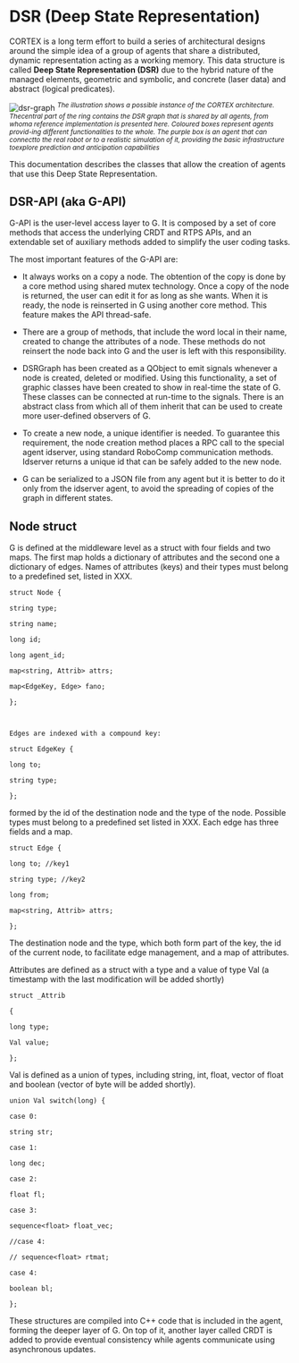 # DSR (Deep State Representation)
CORTEX is a long term effort to build a series of architectural designs around the simple idea 
of a group of agents that share a distributed, dynamic representation acting as a working memory. 
This data structure is called **Deep State Representation (DSR)** due to the hybrid nature 
of the managed elements, geometric and symbolic, and concrete (laser data) and abstract (logical predicates).

![dsr-graph](https://user-images.githubusercontent.com/5784096/89400000-88576200-d713-11ea-8ac2-d2980568c2dc.png)
<sup>*The illustration shows a possible instance of the CORTEX architecture. Thecentral part of the ring contains the DSR graph that is shared by all agents, from whoma reference implementation is presented here. Coloured boxes represent agents provid-ing different functionalities to the whole. The purple box is an agent that can connectto the real robot or to a realistic simulation of it, providing the basic infrastructure toexplore prediction and anticipation capabilities*</sup>

This documentation describes the classes that allow the creation of agents that use this Deep State Representation.

## DSR-API (aka G-API)
G-API is the user-level access layer to G. It is composed by a set of core methods that access the underlying CRDT and RTPS APIs, and an extendable  set of auxiliary methods added to simplify the user coding tasks. 


The most important features of the G-API are:

-   It always works on a copy a node. The obtention of the copy is done by a core method using shared mutex technology. Once a copy of the node is returned, the user can edit it for as long as she wants. When it is ready, the node is reinserted in G using another core method. This feature makes the API thread-safe.
    
-   There are a group of methods, that include the word local in their name, created to change the attributes of a node. These methods do not reinsert the node back into G and the user is left with this responsibility.
    
-   DSRGraph has been created as a QObject to emit signals whenever a node is created, deleted or modified. Using this functionality, a set of graphic classes have been created to show in real-time the state of G. These classes can be connected at run-time to the signals. There is an abstract class from which all of them inherit that can be used to create more user-defined observers of G.
    
-   To create a new node, a unique identifier is needed. To guarantee this requirement, the node creation method places a RPC call to the special agent idserver, using standard RoboComp communication methods. Idserver returns a unique id that can be safely added to the new node.
    

-   G can be serialized to a JSON file from any agent but it is better to do it only from the idserver agent, to avoid the spreading of copies of the graph in different states.


## Node struct

G is defined at the middleware level as a struct with four fields and two maps. The first map holds a dictionary of attributes and the second one a dictionary of edges. Names of attributes (keys) and their types must belong to a predefined set, listed in XXX.  
  

    struct Node {
    
    string type;
    
    string name;
    
    long id;
    
    long agent_id;
    
    map<string, Attrib> attrs;
    
    map<EdgeKey, Edge> fano;
    
    };

  

    Edges are indexed with a compound key:
    
    struct EdgeKey {
    
    long to;
    
    string type;
    
    };

  

formed by the id of the destination node and the type of the node. Possible types must belong to a predefined set listed in XXX. Each edge has three fields and a map.

    struct Edge {
    
    long to; //key1
    
    string type; //key2
    
    long from;
    
    map<string, Attrib> attrs;
    
    };

The destination node and the type, which both form part of the key, the id of the current node, to facilitate edge management, and a map of attributes.

  

Attributes are defined as a struct with a type and a value of type Val (a timestamp with the last modification will be added shortly)

    struct _Attrib
    
    {
    
    long type;
    
    Val value;
    
    };

  

Val is defined as a union of types, including string, int, float, vector of float and boolean (vector of byte will be added shortly).

    union Val switch(long) {
    
    case 0:
    
    string str;
    
    case 1:
    
    long dec;
    
    case 2:
    
    float fl;
    
    case 3:
    
    sequence<float> float_vec;
    
    //case 4:
    
    // sequence<float> rtmat;
    
    case 4:
    
    boolean bl;
    
    };

  

These structures are compiled into C++ code that is included in the agent, forming the deeper layer of G. On top of it, another layer called CRDT is added to provide eventual consistency while agents communicate using asynchronous updates.

<!--stackedit_data:
eyJoaXN0b3J5IjpbLTY0OTI1NTU5MV19
-->
